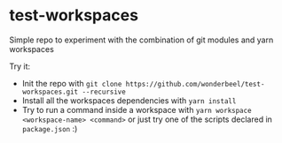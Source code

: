 # test-workspaces
Simple repo to experiment with the combination of git modules and yarn workspaces

Try it:
- Init the repo with
`git clone https://github.com/wonderbeel/test-workspaces.git --recursive`
- Install all the workspaces dependencies with
`yarn install`
- Try to run a command inside a workspace with
`yarn workspace <workspace-name> <command>`
or just try one of the scripts declared in `package.json` :)
